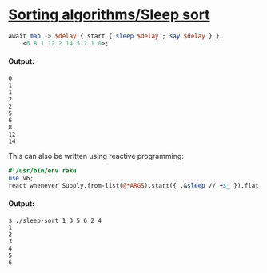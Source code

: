 [1]: https://rosettacode.org/wiki/Sorting_algorithms/Sleep_sort

# [Sorting algorithms/Sleep sort][1]



```perl
await map -> $delay { start { sleep $delay ; say $delay } },
    <6 8 1 12 2 14 5 2 1 0>;
```

#### Output:
```
0
1
1
2
2
5
6
8
12
14
```


This can also be written using reactive programming:

```perl
#!/usr/bin/env raku
use v6;
react whenever Supply.from-list(@*ARGS).start({ .&sleep // +$_ }).flat { .say }
```

#### Output:
```
$ ./sleep-sort 1 3 5 6 2 4
1
2
3
4
5
6
```
